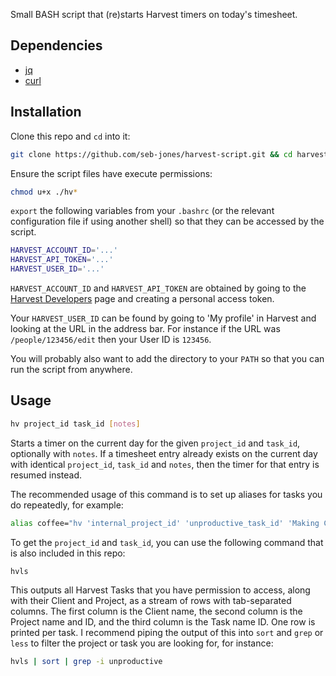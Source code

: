 Small BASH script that (re)starts Harvest timers on today's timesheet.

## Dependencies

- [jq](https://stedolan.github.io/jq/)
- [curl](https://curl.se/)

## Installation

Clone this repo and `cd` into it:

```sh
git clone https://github.com/seb-jones/harvest-script.git && cd harvest-script
```

Ensure the script files have execute permissions:

```sh
chmod u+x ./hv*
```

`export` the following variables from your `.bashrc` (or the relevant configuration file if using another shell) so that they can be accessed by the script.

```sh
HARVEST_ACCOUNT_ID='...'
HARVEST_API_TOKEN='...'
HARVEST_USER_ID='...'
```

`HARVEST_ACCOUNT_ID` and `HARVEST_API_TOKEN` are obtained by going to the [Harvest Developers](https://id.getharvest.com/developers) page and creating a personal access token.

Your `HARVEST_USER_ID` can be found by going to 'My profile' in Harvest and looking at the URL in the address bar. For instance if the URL was `/people/123456/edit` then your User ID is `123456`.

You will probably also want to add the directory to your `PATH` so that you can run the script from anywhere.

## Usage

```sh
hv project_id task_id [notes]
```

Starts a timer on the current day for the given `project_id` and `task_id`, optionally with `notes`. If a timesheet entry already exists on the current day with identical `project_id`, `task_id` and `notes`, then the timer for that entry is resumed instead.

The recommended usage of this command is to set up aliases for tasks you do repeatedly, for example:

```sh
alias coffee="hv 'internal_project_id' 'unproductive_task_id' 'Making Coffee'"
```

To get the `project_id` and `task_id`, you can use the following command that is also included in this repo:

```sh
hvls
```

This outputs all Harvest Tasks that you have permission to access, along with their Client and Project, as a stream of rows with tab-separated columns. The first column is the Client name, the second column is the Project name and ID, and the third column is the Task name ID. One row is printed per task. I recommend piping the output of this into `sort` and `grep` or `less` to filter the project or task you are looking for, for instance:

```sh
hvls | sort | grep -i unproductive
```

